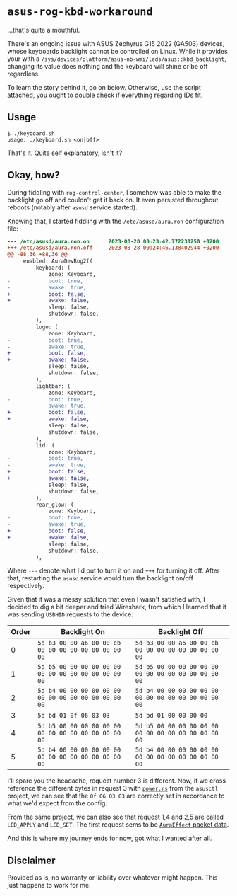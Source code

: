 # `asus-rog-kbd-workaround`

...that's quite a mouthful. 

There's an ongoing issue with ASUS Zephyrus G15 2022 (GA503) devices, whose keyboards backlight cannot be controlled on Linux. While it provides your with a `/sys/devices/platform/asus-nb-wmi/leds/asus::kbd_backlight`, changing its value does nothing and the keyboard will shine or be off regardless.

To learn the story behind it, go on below. Otherwise, use the script attached, you ought to double check if everything regarding IDs fit. 

## Usage

```console
$ ./keyboard.sh
usage: ./keyboard.sh <on|off>
```

That's it. Quite self explanatory, isn't it?

## Okay, how?

During fiddling with `rog-control-center`, I somehow was able to make the backlight go off and couldn't get it back on. It even persisted throughout reboots (notably after `asusd` service started).

Knowing that, I started fiddling with the `/etc/asusd/aura.ron` configuration file:

```diff
--- /etc/asusd/aura.ron.on      2023-08-28 00:23:42.772230250 +0200
+++ /etc/asusd/aura.ron.off     2023-08-28 00:24:46.138402944 +0200
@@ -88,36 +88,36 @@
     enabled: AuraDevRog2((
         keyboard: (
             zone: Keyboard,
-            boot: true,
-            awake: true,
+            boot: false,
+            awake: false,
             sleep: false,
             shutdown: false,
         ),
         logo: (
             zone: Keyboard,
-            boot: true,
-            awake: true,
+            boot: false,
+            awake: false,
             sleep: false,
             shutdown: false,
         ),
         lightbar: (
             zone: Keyboard,
-            boot: true,
-            awake: true,
+            boot: false,
+            awake: false,
             sleep: false,
             shutdown: false,
         ),
         lid: (
             zone: Keyboard,
-            boot: true,
-            awake: true,
+            boot: false,
+            awake: false,
             sleep: false,
             shutdown: false,
         ),
         rear_glow: (
             zone: Keyboard,
-            boot: true,
-            awake: true,
+            boot: false,
+            awake: false,
             sleep: false,
             shutdown: false,
         ),
```

Where `---` denote what I'd put to turn it on and `+++` for turning it off. After that, restarting the `asusd` service would turn the backlight on/off respectively.

Given that it was a messy solution that even I wasn't satisfied with, I decided to dig a bit deeper and tried Wireshark, from which I learned that it was sending `USBHID` requests to the device:

|Order|Backlight On|Backlight Off|
|-----|------------|-------------|
|0|`5d b3 00 00 a6 00 00 eb 00 00 00 00 00 00 00 00 00`|`5d b3 00 00 a6 00 00 eb 00 00 00 00 00 00 00 00 00`
|1|`5d b5 00 00 00 00 00 00 00 00 00 00 00 00 00 00 00`|`5d b5 00 00 00 00 00 00 00 00 00 00 00 00 00 00 00`
|2|`5d b4 00 00 00 00 00 00 00 00 00 00 00 00 00 00 00`|`5d b4 00 00 00 00 00 00 00 00 00 00 00 00 00 00 00`
|3|`5d bd 01 0f 06 03 03`|`5d bd 01 00 00 00 00`
|4|`5d b5 00 00 00 00 00 00 00 00 00 00 00 00 00 00 00`|`5d b5 00 00 00 00 00 00 00 00 00 00 00 00 00 00 00`
|5|`5d b4 00 00 00 00 00 00 00 00 00 00 00 00 00 00 00`|`5d b4 00 00 00 00 00 00 00 00 00 00 00 00 00 00 00`

I'll spare you the headache, request number 3 is different. Now, if we cross reference the different bytes in request 3 with [`power.rs`](https://gitlab.com/asus-linux/asusctl/-/blob/4641e19c43ef5fa85e5d8d2aa5b6d39fce67db33/rog-aura/src/power.rs#L71) from the `asusctl` project, we can see that the `0f 06 03 03` are correctly set in accordance to what we'd expect from the config.

From the [same project](https://gitlab.com/asus-linux/asusctl/-/blob/4641e19c43ef5fa85e5d8d2aa5b6d39fce67db33/rog-aura/src/usb.rs#L18), we can also see that request 1,4 and 2,5 are called `LED_APPLY` and `LED_SET`. The first request sems to be [`AuraEffect` packet data](https://gitlab.com/asus-linux/asusctl/-/blob/4641e19c43ef5fa85e5d8d2aa5b6d39fce67db33/rog-aura/src/builtin_modes.rs#L407).

And this is where my journey ends for now, got what I wanted after all.

## Disclaimer

Provided as is, no warranty or liability over whatever might happen. This just happens to work for me.